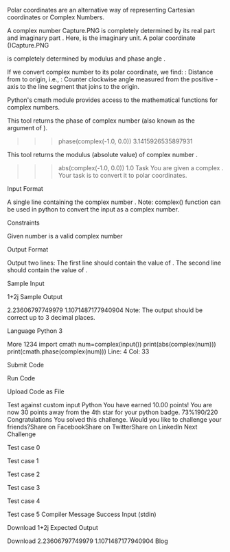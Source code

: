 Polar coordinates are an alternative way of representing Cartesian coordinates or Complex Numbers.

A complex number Capture.PNG
is completely determined by its real part  and imaginary part .
Here,  is the imaginary unit.
A polar coordinate ()Capture.PNG

is completely determined by modulus  and phase angle .

If we convert complex number  to its polar coordinate, we find:
: Distance from  to origin, i.e., 
: Counter clockwise angle measured from the positive -axis to the line segment that joins  to the origin.

Python's cmath module provides access to the mathematical functions for complex numbers.


This tool returns the phase of complex number  (also known as the argument of ).

>>> phase(complex(-1.0, 0.0))
3.1415926535897931

This tool returns the modulus (absolute value) of complex number .

>>> abs(complex(-1.0, 0.0))
1.0
Task
You are given a complex . Your task is to convert it to polar coordinates.

Input Format

A single line containing the complex number . Note: complex() function can be used in python to convert the input as a complex number.

Constraints

Given number is a valid complex number

Output Format

Output two lines:
The first line should contain the value of .
The second line should contain the value of .

Sample Input

  1+2j
Sample Output

 2.23606797749979 
 1.1071487177940904
Note: The output should be correct up to 3 decimal places.

Language
Python 3

More
1234
import cmath
num=complex(input())
print(abs(complex(num)))
print(cmath.phase(complex(num)))
Line: 4 Col: 33

Submit Code

Run Code

Upload Code as File

Test against custom input
Python
You have earned 10.00 points!
You are now 30 points away from the 4th star for your python badge.
73%190/220
Congratulations
You solved this challenge. Would you like to challenge your friends?Share on FacebookShare on TwitterShare on LinkedIn
Next Challenge

Test case 0

Test case 1

Test case 2

Test case 3

Test case 4

Test case 5
Compiler Message
Success
Input (stdin)

Download
1+2j
Expected Output

Download
2.23606797749979
1.1071487177940904
Blog